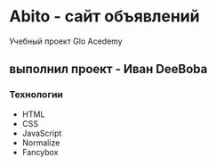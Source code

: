# Abito - сайт объявлений
Учебный проект Glo Acedemy

## выполнил проект - Иван DeeBoba


### Технологии
- HTML
- CSS
- JavaScript
- Normalize
- Fancybox
